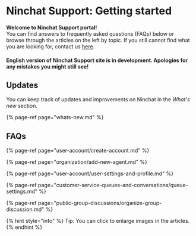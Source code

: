 # Ninchat Support: Getting started

**Welcome to Ninchat Support portal!**   
You can find answers to frequently asked questions \(FAQs\) below or browse through the articles on the left by topic. If you still cannot find what you are looking for, contact us [here](https://ninchat.com/contact).

#### English version of Ninchat Support site is in development. Apologies for any mistakes you might still see!

## Updates

You can keep track of updates and improvements on Ninchat in the _What's new_ section.

{% page-ref page="whats-new.md" %}

## FAQs

{% page-ref page="user-account/create-account.md" %}

{% page-ref page="organization/add-new-agent.md" %}

{% page-ref page="user-account/user-settings-and-profile.md" %}

{% page-ref page="customer-service-queues-and-conversations/queue-settings.md" %}

{% page-ref page="public-group-discussions/organize-group-discussion.md" %}

 

{% hint style="info" %}
Tip: You can click to enlarge images in the articles.
{% endhint %}



